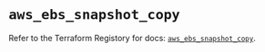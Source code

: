 # `aws_ebs_snapshot_copy`

Refer to the Terraform Registory for docs: [`aws_ebs_snapshot_copy`](https://www.terraform.io/docs/providers/aws/r/ebs_snapshot_copy).
